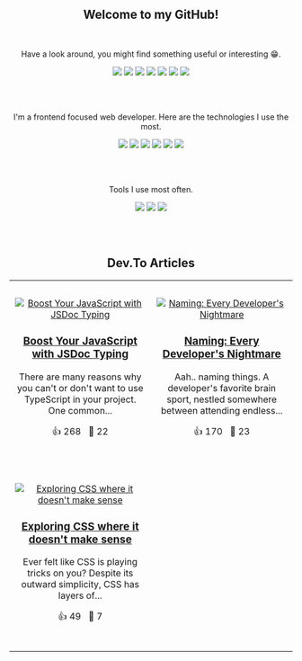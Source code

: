 
<div align="center">
<h2>Welcome to my GitHub!</h2>
<br>

Have a look around, you might find something useful or interesting 😁.

<a href="https://dev.to/samuel-braun"><img src="https://img.shields.io/badge/dev.to-0A0A0A?style=for-the-badge&logo=devdotto&logoColor=white"></a>
<a href="https://www.webry.com/"><img src="https://img.shields.io/badge/Webry.com-1E1E1E?style=for-the-badge&logo=blog&logoColor=white"></a>
<a href="https://www.linkedin.com/in/samuel-braun/"><img src="https://img.shields.io/badge/LinkedIn-0077B5?style=for-the-badge&logo=linkedin&logoColor=white"></a>
<a href="https://bitbucket.org/samuel-braun/"><img src="https://img.shields.io/badge/Bitbucket-0747a6?style=for-the-badge&logo=bitbucket&logoColor=white"></a>
<a href="https://gitlab.com/braunsa/"><img src="https://img.shields.io/badge/GitLab-eb452a?style=for-the-badge&logo=gitlab&logoColor=white"></a>
<a href="https://ko-fi.com/samuelbraun"><img src="https://img.shields.io/badge/Ko--fi-F16061?style=for-the-badge&logo=ko-fi&logoColor=white"></a>
<a href="https://open.spotify.com/user/office.samigo.a"><img src="https://img.shields.io/badge/Spotify-16a349?&style=for-the-badge&logo=spotify&logoColor=white"></a>

<br>&nbsp;

I'm a frontend focused web developer. Here are the technologies I use the most.

<img src="https://img.shields.io/badge/HTML5-E34F26?style=for-the-badge&logo=html5&logoColor=white">
<img src="https://img.shields.io/badge/CSS3-1572B6?style=for-the-badge&logo=css3&logoColor=white">
<img src="https://img.shields.io/badge/JavaScript-323330?style=for-the-badge&logo=javascript&logoColor=F7DF1E">
<img src="https://img.shields.io/badge/TypeScript-007ACC?style=for-the-badge&logo=typescript&logoColor=white">
<img src="https://img.shields.io/badge/Vue.js-35495E?style=for-the-badge&logo=vue.js&logoColor=4FC08D">
<img src="https://img.shields.io/badge/Tailwind-2682ab?style=for-the-badge&logo=tailwind-css&logoColor=white">

<br>&nbsp;

Tools I use most often.

<img src="https://img.shields.io/badge/Vercel-000000?style=for-the-badge&logo=vercel&logoColor=white">
<img src="https://img.shields.io/badge/Figma-F24E1E?style=for-the-badge&logo=figma&logoColor=white">
<img src="https://img.shields.io/badge/Notion-000000?style=for-the-badge&logo=notion&logoColor=white">

&nbsp;<br>&nbsp;

<h2>Dev.To Articles</h2>
<table style="border-collapse: collapse; width: 100%;">
<tr style="border: none;">

<td align="center" width="50%" style="border: none; padding: 10px;">
	&nbsp;<br>
	<a href="https://dev.to/samuel-braun/boost-your-javascript-with-jsdoc-typing-3hb3">
		<img src="https://media.dev.to/cdn-cgi/image/width=1000,height=420,fit=cover,gravity=auto,format=auto/https%3A%2F%2Fdev-to-uploads.s3.amazonaws.com%2Fuploads%2Farticles%2F7asfrwpndkv5yjpz6f8q.jpg" alt="Boost Your JavaScript with JSDoc Typing" style="max-width:100%;">
	</a>
	<h3><a href="https://dev.to/samuel-braun/boost-your-javascript-with-jsdoc-typing-3hb3">Boost Your JavaScript with JSDoc Typing</a></h3>
	<p>There are many reasons why you can't or don't want to use TypeScript in your project. One common...</p>
	<p>👍 268 &nbsp; 💬 22</p>
	&nbsp;<br>
</td>
	
<td align="center" width="50%" style="border: none; padding: 10px;">
	&nbsp;<br>
	<a href="https://dev.to/samuel-braun/naming-every-developers-nightmare-3ge8">
		<img src="https://media.dev.to/cdn-cgi/image/width=1000,height=420,fit=cover,gravity=auto,format=auto/https%3A%2F%2Fdev-to-uploads.s3.amazonaws.com%2Fuploads%2Farticles%2Fzh7jrbp60rcgo5l6u3ok.jpg" alt="Naming: Every Developer's Nightmare" style="max-width:100%;">
	</a>
	<h3><a href="https://dev.to/samuel-braun/naming-every-developers-nightmare-3ge8">Naming: Every Developer's Nightmare</a></h3>
	<p>Aah.. naming things. A developer's favorite brain sport, nestled somewhere between attending endless...</p>
	<p>👍 170 &nbsp; 💬 23</p>
	&nbsp;<br>
</td>
	</tr>
<tr style="border: none;">

<td align="center" width="50%" style="border: none; padding: 10px;">
	&nbsp;<br>
	<a href="https://dev.to/samuel-braun/exploring-css-where-it-doesnt-make-sense-417k">
		<img src="https://media.dev.to/cdn-cgi/image/width=1000,height=420,fit=cover,gravity=auto,format=auto/https%3A%2F%2Fdev-to-uploads.s3.amazonaws.com%2Fuploads%2Farticles%2Fala6ndbyxfdl5i7bf988.png" alt="Exploring CSS where it doesn't make sense" style="max-width:100%;">
	</a>
	<h3><a href="https://dev.to/samuel-braun/exploring-css-where-it-doesnt-make-sense-417k">Exploring CSS where it doesn't make sense</a></h3>
	<p>Ever felt like CSS is playing tricks on you? Despite its outward simplicity, CSS has layers of...</p>
	<p>👍 49 &nbsp; 💬 7</p>
	&nbsp;<br>
</td>
	</tr>
</table>


&nbsp;<br>&nbsp;
